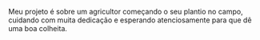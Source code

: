 Meu projeto é sobre um agricultor começando o seu plantio no campo, cuidando com muita dedicação e esperando atenciosamente para que dê uma boa colheita. 
